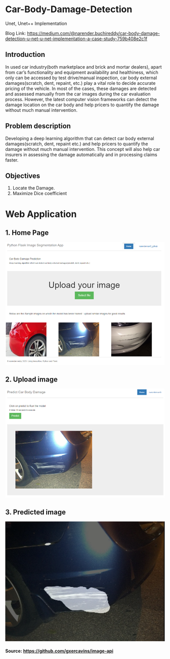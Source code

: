 # Car-Body-Damage-Detection
Unet, Unet++ Implementation

Blog Link: https://medium.com/@narender.buchireddy/car-body-damage-detection-u-net-u-net-implementation-a-case-study-759b408e2c1f

## Introduction
In used car industry(both marketplace and brick and mortar dealers), apart
from car’s functionality and equipment availability and healthiness, which only can be accessed by test drive/manual inspection, car body external damages(scratch, dent, repaint, etc.) play a vital role to decide accurate pricing of the vehicle. In most of the cases, these damages are detected
and assessed manually from the car images during the car evaluation process. However, the latest computer vision frameworks can detect the damage location on the car body and help pricers to quantify the damage without much manual intervention.

## Problem description
Developing a deep learning algorithm that can detect car body external damages(scratch, dent, repaint etc.) and help pricers to quantify the damage without much manual intervention. This concept will also help car insurers in assessing the damage automatically and in processing claims faster.

## Objectives
1. Locate the Damage.
2. Maximize Dice coefficient

# Web Application
## 1. Home Page
![](images/home_page.PNG)
## 2. Upload image
![](images/upload_image.PNG)
## 3. Predicted image
![](images/predict.PNG)
#### Source:  https://github.com/gxercavins/image-api

